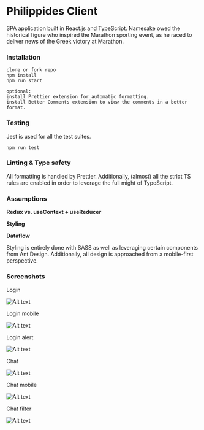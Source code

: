 # Philippides Client
SPA application built in React.js and TypeScript. Namesake owed the historical figure who inspired the Marathon sporting event, as he raced to deliver news of the Greek victory at Marathon.

### Installation
```
clone or fork repo
npm install
npm run start

optional:
install Prettier extension for automatic formatting.
install Better Comments extension to view the comments in a better format.
```

### Testing
Jest is used for all the test suites.
```
npm run test
```

### Linting & Type safety
All formatting is handled by Prettier. Additionally, (almost) all the strict TS rules are enabled in order to leverage the full might of TypeScript.

### Assumptions

**Redux vs. useContext + useReducer**

**Styling**

**Dataflow**

Styling is entirely done with SASS as well as leveraging certain components from Ant Design.
Additionally, all design is approached from a mobile-first perspective.

### Screenshots

Login

![Alt text](/screenshots/login.PNG?raw=true "Login")

Login mobile

![Alt text](/screenshots/login-mobile.PNG?raw=true "Login mobile")

Login alert

![Alt text](/screenshots/login-alert.PNG?raw=true "Login alert")

Chat

![Alt text](/screenshots/chat.PNG?raw=true "Chat")

Chat mobile

![Alt text](/screenshots/chat-mobile.PNG?raw=true "Chat mobile")

Chat filter

![Alt text](/screenshots/chat-filter.PNG?raw=true "Chat mobile")